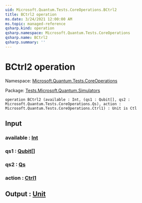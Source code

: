 ```yaml
---
uid: Microsoft.Quantum.Tests.CoreOperations.BCtrl2
title: BCtrl2 operation
ms.date: 3/24/2021 12:00:00 AM
ms.topic: managed-reference
qsharp.kind: operation
qsharp.namespace: Microsoft.Quantum.Tests.CoreOperations
qsharp.name: BCtrl2
qsharp.summary: ''
---
```


# BCtrl2 operation

Namespace: [Microsoft.Quantum.Tests.CoreOperations](xref:Microsoft.Quantum.Tests.CoreOperations)

Package: [Tests.Microsoft.Quantum.Simulators](https://nuget.org/packages/Tests.Microsoft.Quantum.Simulators)




```qsharp
operation BCtrl2 (available : Int, (qs1 : Qubit[], qs2 : Microsoft.Quantum.Tests.CoreOperations.Qs), action : Microsoft.Quantum.Tests.CoreOperations.Ctrl1) : Unit is Ctl
```


## Input

### available : [Int](xref:microsoft.quantum.lang-ref.int)




### qs1 : [Qubit](xref:microsoft.quantum.lang-ref.qubit)[]




### qs2 : [Qs](xref:Microsoft.Quantum.Tests.CoreOperations.Qs)




### action : [Ctrl1](xref:Microsoft.Quantum.Tests.CoreOperations.Ctrl1)





## Output : [Unit](xref:microsoft.quantum.lang-ref.unit)

